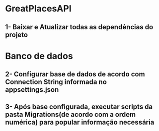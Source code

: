# GreatPlacesAPI
## 1- Baixar e Atualizar todas as dependências do projeto
# Banco de dados
## 2- Configurar base de dados de acordo com Connection String informada no appsettings.json
## 3- Após base configurada, executar scripts da pasta Migrations(de acordo com a ordem numérica) para popular informação necessária
